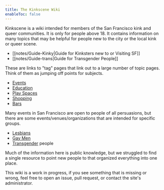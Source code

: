 ```yaml
---
title: The Kinkscene Wiki
enableToc: false
---
```


Kinkscene is a wiki intended for members of the San Francisco kink and queer communities. It is only for people above 18. It contains information on many topics that may be helpful for people new to the city or the local kink or queer scene.

- [[notes/Guide-Kinky|Guide for Kinksters new to or Visiting SF]]
- [[notes/Guide-trans|Guide for Transgender People]]

These are links to "tag" pages that link out to a large number of topic pages. Think of them as jumping off points for subjects.

- [Events](/tags/events)
- [Education](/tags/education)
- [Play Spaces](/tags/venues)
- [Shopping](/tags/shopping)
- [Bars](/tags/bars)

Many events in San Francisco are open to people of all persuasions, but there are some events/venues/organizations that are intended for specific groups.

- [Lesbians](/tags/lesbian)
- [Gay Men](/tags/gay-men)
- [Transgender](/tags/transgender) people

Much of the information here is public knowledge, but we struggled to find a single resource to point new people to that organized everything into one place.

This wiki is a work in progress, if you see something that is missing or wrong, feel free to open an issue, pull request, or contact the site's administrator.